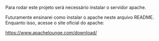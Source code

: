 Para rodar este projeto será necessário instalar o servidor apache.

Futuramente ensinarei como instalar o apache neste arquivo README.
Enquanto isso, acesse o site oficial do apache:

https://www.apachelounge.com/download/
